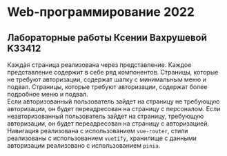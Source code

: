 # Web-программирование 2022
## Лабораторные работы Ксении Вахрушевой K33412

Каждая страница реализована через представление. Каждое представление содержит в себе ряд компонентов. Страницы, которые не требуют авторизации, содержат шапку с минимальным меню и подвал. Страницы, которые требуют авторизации, содержат более подробное меню и подвал.  
Если авторизованный пользователь зайдет на страницу не требующую авторизации, он будет переадресован на страницу с персоналом. Если неавторизованный пользователь зайдет на страницу, требующую авторизации, он будет переадресован на страницу с авторизацией.  
Навигация реализована с использованием `vue-router`, стили реализованы с использованием `vuetify`, хранилище с данными авторизации реализовано с использованием `pinia`.
